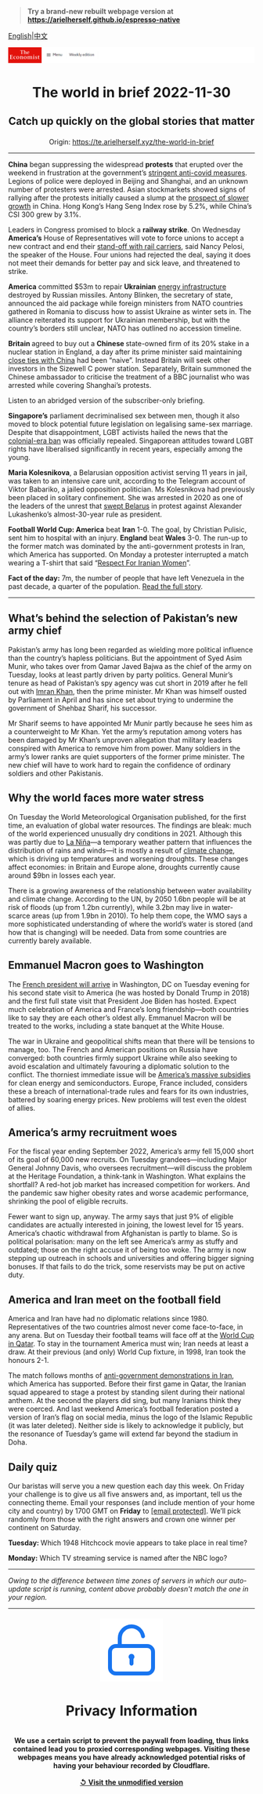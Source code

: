 > **Try a brand-new rebuilt webpage version at https://arielherself.github.io/espresso-native**

[English](https://github.com/arielherself/espresso/blob/main/README.md)|[中文](https://github-com.translate.goog/arielherself/espresso/blob/main/README.md?_x_tr_sl=en&_x_tr_tl=zh-CN&_x_tr_hl=zh-CN&_x_tr_pto=wapp)



![The Economist](menubar.png)

# <p align="center">The world in brief 2022-11-30</p>

## <p align="center">Catch up quickly on the global stories that matter</p>

<p align="center">Origin: <a href="https://te.arielherself.xyz/the-world-in-brief">https://te.arielherself.xyz/the-world-in-brief</a><hr>

<strong>China</strong> began suppressing the widespread <strong>protests</strong> that erupted over the weekend in frustration at the government’s [stringent anti-covid measures](https://te.arielherself.xyz/china/2022/11/27/unrest-breaks-out-across-china-as-frustration-at-lockdowns-grows). Legions of police were deployed in Beijing and Shanghai, and an unknown number of protesters were arrested. Asian stockmarkets showed signs of rallying after the protests initially caused a slump at the [prospect of slower growth](https://te.arielherself.xyz/finance-and-economics/2022/11/28/chinas-economy-cannot-bear-much-more-zero-covid) in China. Hong Kong’s Hang Seng Index rose by 5.2%, while China’s CSI 300 grew by 3.1%. 

Leaders in Congress promised to block a <strong>railway strike</strong>. On Wednesday <strong>America’s</strong> House of Representatives will vote to force unions to accept a new contract and end their [stand-off with rail carriers](https://te.arielherself.xyz/graphic-detail/2022/09/15/america-has-averted-a-rail-strike-but-the-industry-is-far-off-track), said Nancy Pelosi, the speaker of the House. Four unions had rejected the deal, saying it does not meet their demands for better pay and sick leave, and threatened to strike.

<strong>America</strong> committed $53m to repair <strong>Ukrainian</strong> [energy infrastructure](https://te.arielherself.xyz/europe/2022/11/23/in-ukraine-living-as-normal-is-an-act-of-defiance) destroyed by Russian missiles. Antony Blinken, the secretary of state, announced the aid package while foreign ministers from NATO countries gathered in Romania to discuss how to assist Ukraine as winter sets in. The alliance reiterated its support for Ukrainian membership, but with the country’s borders still unclear, NATO has outlined no accession timeline.

<strong>Britain </strong>agreed to buy out a <strong>Chinese </strong>state-owned firm of its 20% stake in a nuclear station in England, a day after its prime minister said maintaining [close ties with China](https://te.arielherself.xyz/britain/2022/07/28/chinese-investment-in-britain-is-under-the-microscope) had been “naive”. Instead Britain will seek other investors in the Sizewell C power station. Separately, Britain summoned the Chinese ambassador to criticise the treatment of a BBC journalist who was arrested while covering Shanghai’s protests.

Listen to an abridged version of the subscriber-only briefing.

<strong>Singapore’s</strong> parliament decriminalised sex between men, though it also moved to block potential future legislation on legalising same-sex marriage. Despite that disappointment, LGBT activists hailed the news that the [colonial-era ban](https://te.arielherself.xyz/asia/2022/03/05/singapores-high-court-retains-an-anti-gay-law) was officially repealed. Singaporean attitudes toward LGBT rights have liberalised significantly in recent years, especially among the young.

<strong>Maria Kolesnikova</strong>, a Belarusian opposition activist serving 11 years in jail, was taken to an intensive care unit, according to the Telegram account of Viktor Babariko, a jailed opposition politician. Ms Kolesnikova had previously been placed in solitary confinement. She was arrested in 2020 as one of the leaders of the unrest that [swept Belarus](https://te.arielherself.xyz/leaders/2020/08/13/belaruss-election-was-a-sham-the-wests-response-has-been-feeble) in protest against Alexander Lukashenko’s almost-30-year rule as president.

<strong>Football World Cup: America</strong> beat <strong>Iran</strong> 1-0. The goal, by Christian Pulisic, sent him to hospital with an injury. <strong>England</strong> beat<strong> Wales</strong> 3-0. The run-up to the former match was dominated by the anti-government protests in Iran, which America has supported. On Monday a protester interrupted a match wearing a T-shirt that said “[Respect For Iranian Women](https://te.arielherself.xyz/middle-east-and-africa/2022/10/12/despite-lethal-repression-irans-protests-continue)”.

<strong>Fact of the day:</strong> 7m, the number of people that have left Venezuela in the past decade, a quarter of the population. [Read the full story](https://te.arielherself.xyz/the-americas/2022/11/27/president-joe-biden-starts-to-lift-sanctions-on-venezuela).

----------

## What’s behind the selection of Pakistan’s new army chief

Pakistan’s army has long been regarded as wielding more political influence than the country’s hapless politicians. But the appointment of Syed Asim Munir, who takes over from Qamar Javed Bajwa as the chief of the army on Tuesday, looks at least partly driven by party politics. General Munir’s tenure as head of Pakistan’s spy agency was cut short in 2019 after he fell out with [Imran Khan](https://te.arielherself.xyz/asia/2022/11/03/imran-khan-pakistans-ex-prime-minister-survives-an-attempt-on-his-life), then the prime minister. Mr Khan was himself ousted by Parliament in April and has since set about trying to undermine the government of Shehbaz Sharif, his successor.

Mr Sharif seems to have appointed Mr Munir partly because he sees him as a counterweight to Mr Khan. Yet the army’s reputation among voters has been damaged by Mr Khan’s unproven allegation that military leaders conspired with America to remove him from power. Many soldiers in the army’s lower ranks are quiet supporters of the former prime minister. The new chief will have to work hard to regain the confidence of ordinary soldiers and other Pakistanis. 

## Why the world faces more water stress

On Tuesday the World Meteorological Organisation published, for the first time, an evaluation of global water resources. The findings are bleak: much of the world experienced unusually dry conditions in 2021. Although this was partly due to [La Niña](https://te.arielherself.xyz/interactive/the-world-ahead/2022/11/18/the-weather-system-that-influences-the-world)—a temporary weather pattern that influences the distribution of rains and winds—it is mostly a result of [climate change](https://te.arielherself.xyz/international/2022/11/20/a-new-un-fund-for-loss-and-damage-emerges-from-cop27), which is driving up temperatures and worsening droughts. These changes affect economies: in Britain and Europe alone, droughts currently cause around $9bn in losses each year.

There is a growing awareness of the relationship between water availability and climate change. According to the UN, by 2050 1.6bn people will be at risk of floods (up from 1.2bn currently), while 3.2bn may live in water-scarce areas (up from 1.9bn in 2010). To help them cope, the WMO says a more sophisticated understanding of where the world’s water is stored (and how that is changing) will be needed. Data from some countries are currently barely available.   


## Emmanuel Macron goes to Washington

The [French president will arrive](https://te.arielherself.xyz/europe/2022/11/24/on-a-visit-to-america-frances-president-will-confront-new-problems) in Washington, DC on Tuesday evening for his second state visit to America (he was hosted by Donald Trump in 2018) and the first full state visit that President Joe Biden has hosted. Expect much celebration of America and France’s long friendship—both countries like to say they are each other’s oldest ally. Emmanuel Macron will be treated to the works, including a state banquet at the White House.

The war in Ukraine and geopolitical shifts mean that there will be tensions to manage, too. The French and American positions on Russia have converged: both countries firmly support Ukraine while also seeking to avoid escalation and ultimately favouring a diplomatic solution to the conflict. The thorniest immediate issue will be [America’s massive subsidies](https://te.arielherself.xyz/briefing/2022/10/27/joe-biden-attempts-the-biggest-overhaul-of-americas-economy-in-decades) for clean energy and semiconductors. Europe, France included, considers these a breach of international-trade rules and fears for its own industries, battered by soaring energy prices. New problems will test even the oldest of allies.

## America’s army recruitment woes

For the fiscal year ending September 2022, America’s army fell 15,000 short of its goal of 60,000 new recruits. On Tuesday grandees—including Major General Johnny Davis, who oversees recruitment—will discuss the problem at the Heritage Foundation, a think-tank in Washington. What explains the shortfall? A red-hot job market has increased competition for workers. And the pandemic saw higher obesity rates and worse academic performance, shrinking the pool of eligible recruits.  


Fewer want to sign up, anyway. The army says that just 9% of eligible candidates are actually interested in joining, the lowest level for 15 years. America’s chaotic withdrawal from Afghanistan is partly to blame. So is political polarisation: many on the left see America’s army as stuffy and outdated; those on the right accuse it of being too woke. The army is now stepping up outreach in schools and universities and offering bigger signing bonuses. If that fails to do the trick, some reservists may be put on active duty.

## America and Iran meet on the football field

America and Iran have had no diplomatic relations since 1980. Representatives of the two countries almost never come face-to-face, in any arena. But on Tuesday their football teams will face off at the [World Cup in Qatar](https://te.arielherself.xyz/international/2022/11/17/the-qatar-world-cup-shows-how-football-is-changing). To stay in the tournament America must win; Iran needs at least a draw. At their previous (and only) World Cup fixture, in 1998, Iran took the honours 2-1.

The match follows months of [anti-government demonstrations in Iran](https://te.arielherself.xyz/middle-east-and-africa/2022/11/24/while-irans-turmoil-persists-jitters-spread-through-the-region), which America has supported. Before their first game in Qatar, the Iranian squad appeared to stage a protest by standing silent during their national anthem. At the second the players did sing, but many Iranians think they were coerced. And last weekend America’s football federation posted a version of Iran’s flag on social media, minus the logo of the Islamic Republic (it was later deleted). Neither side is likely to acknowledge it publicly, but the resonance of Tuesday’s game will extend far beyond the stadium in Doha. 

## Daily quiz

Our baristas will serve you a new question each day this week. On Friday your challenge is to give us all five answers and, as important, tell us the connecting theme. Email your responses (and include mention of your home city and country) by 1700 GMT on <strong>Friday</strong> to [<span class="__cf_email__" data-cfemail="9acbeff3e0dfe9eae8ffe9e9f5dafff9f5f4f5f7f3e9eeb4f9f5f7">[email&#160;protected]</span>](https://te.arielherself.xyz/cdn-cgi/l/email-protection#0a5b7f63704f797a786f7979654a6f696564656763797e24696567). We’ll pick randomly from those with the right answers and crown one winner per continent on Saturday.

<strong>Tuesday: </strong>Which 1948 Hitchcock movie appears to take place in real time?  
  
<strong>Monday:</strong> Which TV streaming service is named after the NBC logo?

----------

*Owing to the difference between time zones of servers in which our auto-update script is running, content above probably doesn't match the one in your region.*

|<br><div align="center"><img src="unlock.png" /><h1>Privacy Information</h1></div></br>We use a certain script to prevent the paywall from loading, thus links contained lead you to proxied corresponding webpages. Visiting these webpages means you have already acknowledged potential risks of having your behaviour recorded by Cloudflare.<br><br>[&#x21BA; Visit the unmodified version](README.raw.md)<br><br>|
|-----|
